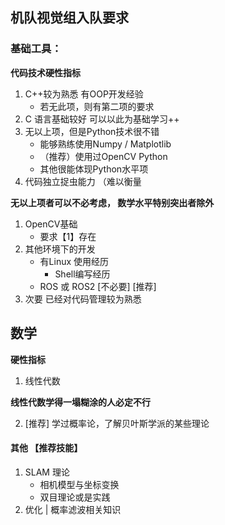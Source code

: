 ## 机队视觉组入队要求
### 基础工具：
**代码技术硬性指标**
1. C++较为熟悉 有OOP开发经验
    - 若无此项，则有第二项的要求
2. C 语言基础较好 可以以此为基础学习++
3. 无以上项，但是Python技术很不错
    - 能够熟练使用Numpy / Matplotlib
    - （推荐）使用过OpenCV Python
    - 其他很能体现Python水平项
4. 代码独立捉虫能力 （难以衡量

**无以上项者可以不必考虑， 数学水平特别突出者除外**
1. OpenCV基础
    - 要求【1】存在
2. 其他环境下的开发
    - 有Linux 使用经历
      - Shell编写经历
    - ROS 或 ROS2 [不必要] [推荐]
3. 次要 已经对代码管理较为熟悉
## 数学

**硬性指标**
1. 线性代数

**线性代数学得一塌糊涂的人必定不行**

2. [推荐] 学过概率论，了解贝叶斯学派的某些理论
#### 其他 【推荐技能】
1. SLAM 理论
    - 相机模型与坐标变换
    - 双目理论或是实践
2. 优化 | 概率滤波相关知识